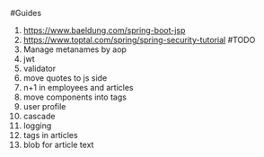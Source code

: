 #Guides
1. https://www.baeldung.com/spring-boot-jsp
2. https://www.toptal.com/spring/spring-security-tutorial
#TODO
1. Manage metanames by aop
2. jwt
3. validator
4. move quotes to js side
6. n+1 in employees and articles
7. move components into tags
8. user profile
9. cascade
10. logging
11. tags in articles
12. blob for article text